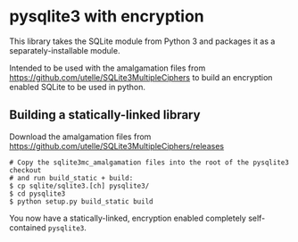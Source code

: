pysqlite3 with encryption
=========================

This library takes the SQLite module from Python 3 and packages it as a
separately-installable module.

Intended to be used with the amalgamation files from https://github.com/utelle/SQLite3MultipleCiphers
to build an encryption enabled SQLite to be used in python.


Building a statically-linked library
------------------------------------
Download the amalgamation files from https://github.com/utelle/SQLite3MultipleCiphers/releases
```
# Copy the sqlite3mc_amalgamation files into the root of the pysqlite3 checkout
# and run build_static + build:
$ cp sqlite/sqlite3.[ch] pysqlite3/
$ cd pysqlite3
$ python setup.py build_static build
```

You now have a statically-linked, encryption enabled completely self-contained `pysqlite3`.
